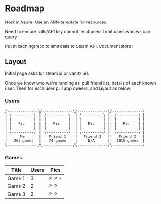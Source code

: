 # Roadmap
 
Host in Azure. Use an ARM template for resources.

Need to ensure calls/API key cannot be abused. Limit users who we can query

Put in caching/repo to limit calls to Steam API. Document store?

## Layout

Initial page asks for steam id or vanity url.

Once we know who we're running as, pull friend list, details of each known user. Then for each user pull app owners, and layout as below:

### Users
```
/--------------\/--------------\/--------------\/--------------\
| /----------\ || /----------\ || /----------\ || /----------\ |
| |          | || |          | || |          | || |          | |
| |   Pic    | || |   Pic    | || |   Pic    | || |   Pic    | |
| |          | || |          | || |          | || |          | |
| \----------/ || \----------/ || \----------/ || \----------/ |
|      Me      ||   Friend 1   ||   Friend 2   ||   Friend 3   |
|   263 games  ||   74 games   ||     N/A      ||  1035 games  |
\--------------/\--------------/\--------------/\--------------/
```
### Games

| Title | Users | Pics |
|---|---|---|
| Game 1 | 3 |  `P P P` |
| Game 2 | 2 | `P P` |
| Game 3 | 2 | `P P` |
